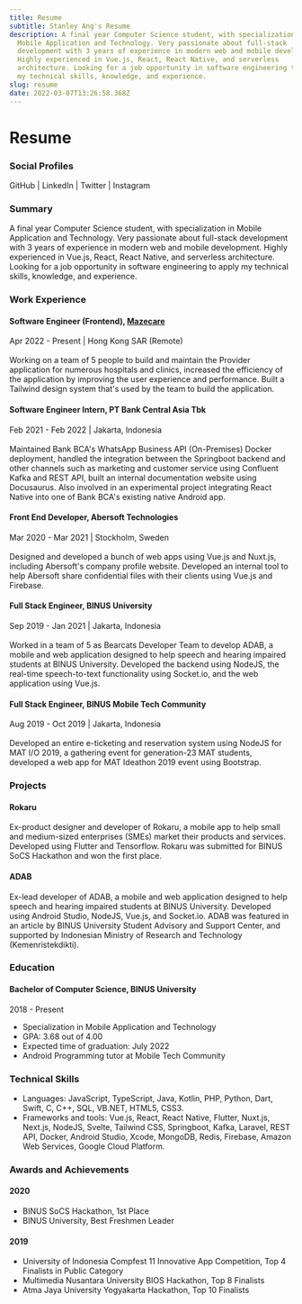```yaml
---
title: Resume
subtitle: Stanley Ang's Resume
description: A final year Computer Science student, with specialization in
  Mobile Application and Technology. Very passionate about full-stack
  development with 3 years of experience in modern web and mobile development.
  Highly experienced in Vue.js, React, React Native, and serverless
  architecture. Looking for a job opportunity in software engineering to apply
  my technical skills, knowledge, and experience.
slug: resume
date: 2022-03-07T13:26:58.368Z
---
```

# Resume

### Social Profiles

<hyperlink to="https://github.com/angsanley" external>GitHub</hyperlink> | <hyperlink to="https://linkedin.com/in/angsanley" external>LinkedIn</hyperlink> | <hyperlink to="https://twitter.com/angsanley" external>Twitter</hyperlink> | <hyperlink to="https://instagram.com/angsanley" external>Instagram</hyperlink>

### Summary

A final year Computer Science student, with specialization in Mobile Application and Technology. Very passionate about full-stack development with 3 years of experience in modern web and mobile development. Highly experienced in Vue.js, React, React Native, and serverless architecture. Looking for a job opportunity in software engineering to apply my technical skills, knowledge, and experience.

### Work Experience

#### Software Engineer (Frontend), [Mazecare](https://www.mazecare.com)

Apr 2022 - Present | Hong Kong SAR (Remote)
<br><br>
Working on a team of 5 people to build and maintain the Provider application for numerous hospitals and clinics, increased the efficiency of the application by improving the user experience and performance. Built a Tailwind design system that's used by the team to build the application.

#### Software Engineer Intern, PT Bank Central Asia Tbk

Feb 2021 - Feb 2022 | Jakarta, Indonesia
<br><br>
Maintained Bank BCA's WhatsApp Business API (On-Premises) Docker deployment, handled the integration between the Springboot backend and other channels such as marketing and customer service using Confluent Kafka and REST API, built an internal documentation website using Docusaurus. Also involved in an experimental project integrating React Native into one of Bank BCA's existing native Android app.

#### Front End Developer, Abersoft Technologies

Mar 2020 - Mar 2021 | Stockholm, Sweden
<br><br>
Designed and developed a bunch of web apps using Vue.js and Nuxt.js, including Abersoft's company profile website. Developed an internal tool to help Abersoft share confidential files with their clients using Vue.js and Firebase.

#### Full Stack Engineer, BINUS University

Sep 2019 - Jan 2021 | Jakarta, Indonesia
<br><br>
Worked in a team of 5 as Bearcats Developer Team to develop ADAB, a mobile and web application designed to help speech and hearing impaired students at BINUS University. Developed the backend using NodeJS, the real-time speech-to-text functionality using Socket.io, and the web application using Vue.js.

#### Full Stack Engineer, BINUS Mobile Tech Community

Aug 2019 - Oct 2019 | Jakarta, Indonesia
<br><br>
Developed an entire e-ticketing and reservation system using NodeJS for MAT I/O 2019, a gathering event for generation-23 MAT students, developed a web app for MAT Ideathon 2019 event using Bootstrap.

### Projects

#### Rokaru

Ex-product designer and developer of Rokaru, a mobile app to help small and medium-sized enterprises (SMEs) market their products and services. Developed using Flutter and Tensorflow. Rokaru was submitted for BINUS SoCS Hackathon and won the first place.

#### ADAB

Ex-lead developer of ADAB, a mobile and web application designed to help speech and hearing impaired students at BINUS University. Developed using Android Studio, NodeJS, Vue.js, and Socket.io. ADAB was featured in an article by BINUS University Student Advisory and Support Center, and supported by Indonesian Ministry of Research and Technology (Kemenristekdikti).

### Education

#### Bachelor of Computer Science, BINUS University

2018 - Present

* Specialization in Mobile Application and Technology
* GPA: 3.68 out of 4.00
* Expected time of graduation: July 2022
* Android Programming tutor at Mobile Tech Community

### Technical Skills

* Languages: JavaScript, TypeScript, Java, Kotlin, PHP, Python, Dart, Swift, C, C++, SQL, VB.NET, HTML5, CSS3.
* Frameworks and tools: Vue.js, React, React Native, Flutter, Nuxt.js, Next.js, NodeJS, Svelte, Tailwind CSS, Springboot, Kafka, Laravel, REST API, Docker, Android Studio, Xcode, MongoDB, Redis, Firebase, Amazon Web Services, Google Cloud Platform.

### Awards and Achievements

#### 2020

* BINUS SoCS Hackathon, 1st Place
* BINUS University, Best Freshmen Leader

#### 2019

* University of Indonesia Compfest 11 Innovative App Competition, Top 4 Finalists in Public Category
* Multimedia Nusantara University BIOS Hackathon, Top 8 Finalists
* Atma Jaya University Yogyakarta Hackathon, Top 10 Finalists